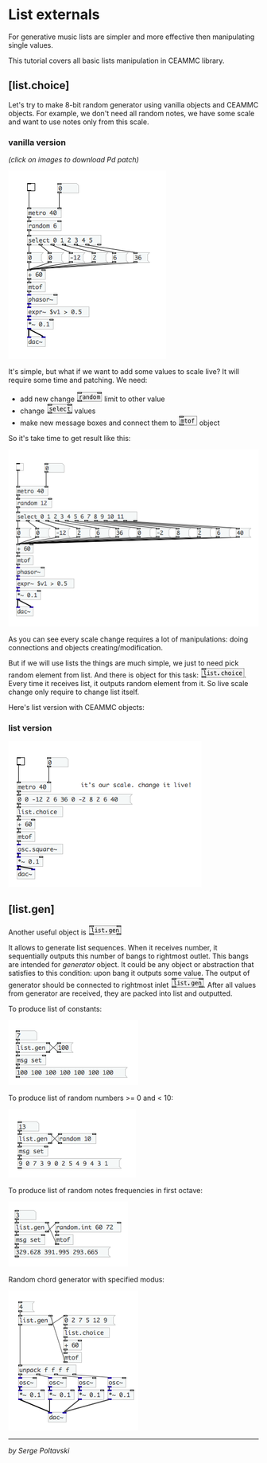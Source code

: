 # List externals

For generative music lists are simpler and more effective then manipulating single values.

This tutorial covers all basic lists manipulation in CEAMMC library.

## [list.choice]

Let's try to make 8-bit random generator using vanilla objects and CEAMMC objects.
For example, we don't need all random notes, we have some scale and want to use
notes only from this scale.

### vanilla version

_(click on images to download Pd patch)_

[![vanilla version](list_tutorial_01.png)](list_tutorial_01.pd)

It's simple, but what if we want to add some values to scale live?
It will require some time and patching. We need:

- add new change ![[random]](obj/random.png) limit to other value
- change ![[select]](obj/select.png) values
- make new message boxes and connect them to ![[mtof]](obj/mtof.png) object

So it's take time to get result like this:

[![vanilla version](list_tutorial_02.png)](list_tutorial_02.pd)

As you can see every scale change requires a lot of manipulations: doing connections and
objects creating/modification.

But if we will use lists the things are much simple, we just to need pick random element
from list. And there is object for this task: ![list.choice](obj/list.choice.png).
Every time it receives list, it outputs random element from it.
So live scale change only require to change list itself.

Here's list version with CEAMMC objects:

### list version

[![list version](list_tutorial_03.png)](list_tutorial_03.pd)


## [list.gen]

Another useful object is ![list.gen](obj/list.gen.png)

It allows to generate list sequences. When it receives number, it sequentially
outputs this number of bangs to rightmost outlet. This bangs are intended for *generator*
object. It could be any object or abstraction that satisfies to this condition: upon
bang it outputs some value. The output of generator should be connected to rightmost
inlet ![list.gen](obj/list.gen.png). After all values from generator are received,
they are packed into list and outputted.

To produce list of constants:

[![vanilla version](list_tutorial_04.png)](list_tutorial_04.pd)


To produce list of random numbers >= 0 and < 10:

[![vanilla version](list_tutorial_05.png)](list_tutorial_05.pd)

To produce list of random notes frequencies in first octave:

[![vanilla version](list_tutorial_06.png)](list_tutorial_06.pd)

Random chord generator with specified modus:

[![vanilla version](list_tutorial_07.png)](list_tutorial_07.pd)

___________________

_by Serge Poltavski_
